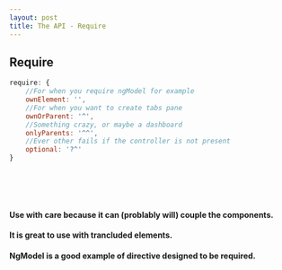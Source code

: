 ```yaml
---
layout: post
title: The API - Require
---
```


## Require

```javascript
require: {
    //For when you require ngModel for example
    ownElement: '',
    //For when you want to create tabs pane
    ownOrParent: '^',
    //Something crazy, or maybe a dashboard
    onlyParents: '^^',
    //Ever other fails if the controller is not present
    optional: '?^'
}
```
<br><br><br>

#### Use with care because it can (problably will) couple the components.

#### It is great to use with trancluded elements.

#### NgModel is a good example of directive designed to be required.
